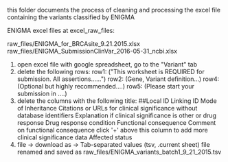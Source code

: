 this folder documents the process of cleaning and processing the excel file containing the variants classified by ENIGMA

ENIGMA excel files at excel_raw_files:

raw_files/ENIGMA_for_BRCAsite_9.21.2015.xlsx
raw_files/ENIGMA_SubmissionClinVar_2016-05-31_ncbi.xlsx

1. open excel file with google spreadsheet, go to the "Variant" tab
2. delete the following rows:
    row1: ("This worksheet is REQUIRED for submission. All assertions......")
    row2: (Gene, Variant definition...)
    row4: (Optional but highly recommended....)
    row5: (Please start your submission in ....)
3. delete the columns with the following title:
    ##Local ID
    Linking ID
    Mode of Inheritance
    Citations or URLs for  clinical significance without database identifiers
    Explanation if clinical significance is other or drug response
    Drug response condition
    Functional consequence 
    Comment on functional consequence
    click '+' above this column to add more clinical significance data
    Affected status
4.  file -> download as -> Tab-separated values (tsv, .current sheet)
    file renamed and saved as raw_files/ENIGMA_variants_batch1_9_21_2015.tsv
